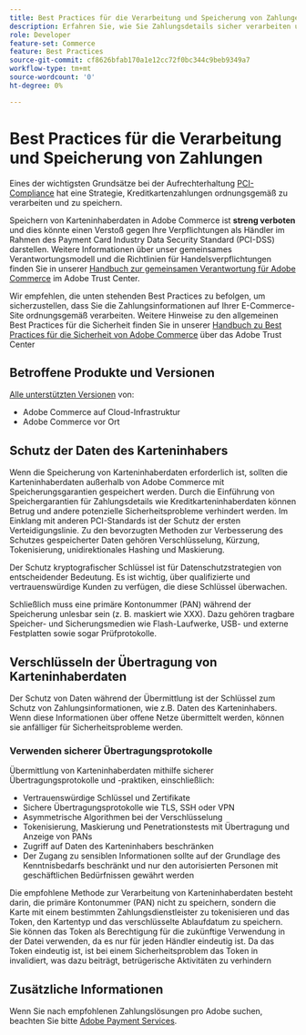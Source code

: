 ```yaml
---
title: Best Practices für die Verarbeitung und Speicherung von Zahlungen
description: Erfahren Sie, wie Sie Zahlungsdetails sicher verarbeiten und speichern können.
role: Developer
feature-set: Commerce
feature: Best Practices
source-git-commit: cf8626bfab170a1e12cc72f0bc344c9beb9349a7
workflow-type: tm+mt
source-wordcount: '0'
ht-degree: 0%

---
```



# Best Practices für die Verarbeitung und Speicherung von Zahlungen

Eines der wichtigsten Grundsätze bei der Aufrechterhaltung [PCI-Compliance](https://experienceleague.adobe.com/docs/commerce-admin/start/compliance/payments/compliance-pci.html) hat eine Strategie, Kreditkartenzahlungen ordnungsgemäß zu verarbeiten und zu speichern.

Speichern von Karteninhaberdaten in Adobe Commerce ist **streng verboten** und dies könnte einen Verstoß gegen Ihre Verpflichtungen als Händler im Rahmen des Payment Card Industry Data Security Standard (PCI-DSS) darstellen. Weitere Informationen über unser gemeinsames Verantwortungsmodell und die Richtlinien für Handelsverpflichtungen finden Sie in unserer [Handbuch zur gemeinsamen Verantwortung für Adobe Commerce](https://www.adobe.com/content/dam/cc/en/trust-center/ungated/whitepapers/experience-cloud/adobe-commerce-shared-responsibility-guide.pdf) im Adobe Trust Center.

Wir empfehlen, die unten stehenden Best Practices zu befolgen, um sicherzustellen, dass Sie die Zahlungsinformationen auf Ihrer E-Commerce-Site ordnungsgemäß verarbeiten. Weitere Hinweise zu den allgemeinen Best Practices für die Sicherheit finden Sie in unserer [Handbuch zu Best Practices für die Sicherheit von Adobe Commerce](https://www.adobe.com/content/dam/cc/en/trust-center/ungated/whitepapers/experience-cloud/adobe-commerce-best-practices-guide.pdf) über das Adobe Trust Center

## Betroffene Produkte und Versionen

[Alle unterstützten Versionen](../../../release/versions.md) von:

* Adobe Commerce auf Cloud-Infrastruktur
* Adobe Commerce vor Ort

## Schutz der Daten des Karteninhabers

Wenn die Speicherung von Karteninhaberdaten erforderlich ist, sollten die Karteninhaberdaten außerhalb von Adobe Commerce mit Speicherungsgarantien gespeichert werden. Durch die Einführung von Speichergarantien für Zahlungsdetails wie Kreditkarteninhaberdaten können Betrug und andere potenzielle Sicherheitsprobleme verhindert werden. Im Einklang mit anderen PCI-Standards ist der Schutz der ersten Verteidigungslinie. Zu den bevorzugten Methoden zur Verbesserung des Schutzes gespeicherter Daten gehören Verschlüsselung, Kürzung, Tokenisierung, unidirektionales Hashing und Maskierung.

Der Schutz kryptografischer Schlüssel ist für Datenschutzstrategien von entscheidender Bedeutung. Es ist wichtig, über qualifizierte und vertrauenswürdige Kunden zu verfügen, die diese Schlüssel überwachen.

Schließlich muss eine primäre Kontonummer (PAN) während der Speicherung unlesbar sein (z. B. maskiert wie XXX). Dazu gehören tragbare Speicher- und Sicherungsmedien wie Flash-Laufwerke, USB- und externe Festplatten sowie sogar Prüfprotokolle.

## Verschlüsseln der Übertragung von Karteninhaberdaten

Der Schutz von Daten während der Übermittlung ist der Schlüssel zum Schutz von Zahlungsinformationen, wie z.B. Daten des Karteninhabers. Wenn diese Informationen über offene Netze übermittelt werden, können sie anfälliger für Sicherheitsprobleme werden.

### Verwenden sicherer Übertragungsprotokolle

Übermittlung von Karteninhaberdaten mithilfe sicherer Übertragungsprotokolle und -praktiken, einschließlich:

* Vertrauenswürdige Schlüssel und Zertifikate
* Sichere Übertragungsprotokolle wie TLS, SSH oder VPN
* Asymmetrische Algorithmen bei der Verschlüsselung
* Tokenisierung, Maskierung und Penetrationstests mit Übertragung und Anzeige von PANs
* Zugriff auf Daten des Karteninhabers beschränken
* Der Zugang zu sensiblen Informationen sollte auf der Grundlage des Kenntnisbedarfs beschränkt und nur den autorisierten Personen mit geschäftlichen Bedürfnissen gewährt werden

Die empfohlene Methode zur Verarbeitung von Karteninhaberdaten besteht darin, die primäre Kontonummer (PAN) nicht zu speichern, sondern die Karte mit einem bestimmten Zahlungsdienstleister zu tokenisieren und das Token, den Kartentyp und das verschlüsselte Ablaufdatum zu speichern. Sie können das Token als Berechtigung für die zukünftige Verwendung in der Datei verwenden, da es nur für jeden Händler eindeutig ist. Da das Token eindeutig ist, ist bei einem Sicherheitsproblem das Token in invalidiert, was dazu beiträgt, betrügerische Aktivitäten zu verhindern

## Zusätzliche Informationen

Wenn Sie nach empfohlenen Zahlungslösungen pro Adobe suchen, beachten Sie bitte [Adobe Payment Services](https://experienceleague.adobe.com/docs/commerce-merchant-services/payment-services/overview.html).
